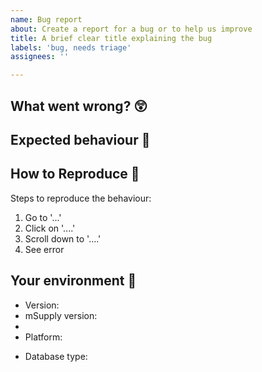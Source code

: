 ```yaml
---
name: Bug report
about: Create a report for a bug or to help us improve
title: A brief clear title explaining the bug
labels: 'bug, needs triage'
assignees: ''

---
```


## What went wrong? 😲
<!-- Provide a clear and concise description of what the bug is. Screenshots are helpful! --> 

## Expected behaviour 🤔

## How to Reproduce 🔨

Steps to reproduce the behaviour:

1. Go to '...'
2. Click on '....'
3. Scroll down to '....'
4. See error

## Your environment 🌱
<!-- e.g. 1.2.3 -->
- Version: 
- mSupply version: 
- <!-- e.g. android, browser (plus version), desktop (windows), desktop (macOS), server (windows) -->
- Platform:
<!-- PostgreSQL or SQLite3 -->
- Database type: 
